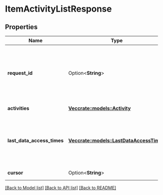# ItemActivityListResponse

## Properties

Name | Type | Description | Notes
------------ | ------------- | ------------- | -------------
**request_id** | Option<**String**> | A unique identifier for the request, which can be used for troubleshooting. This identifier, like all Plaid identifiers, is case sensitive. | [optional]
**activities** | [**Vec<crate::models::Activity>**](Activity.md) | A list of activities. | 
**last_data_access_times** | [**Vec<crate::models::LastDataAccessTimes>**](LastDataAccessTimes.md) | An array of objects containing timestamps for the last time each data type was accessed per application. | 
**cursor** | Option<**String**> | Cursor used for pagination. | [optional]

[[Back to Model list]](../README.md#documentation-for-models) [[Back to API list]](../README.md#documentation-for-api-endpoints) [[Back to README]](../README.md)


